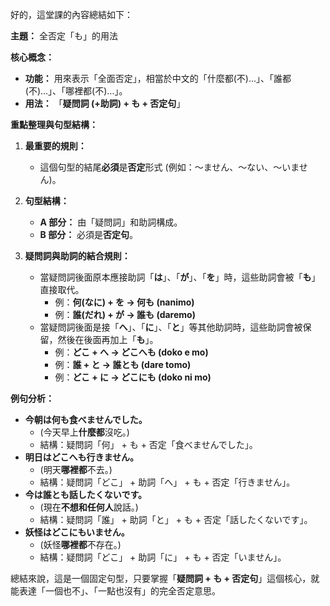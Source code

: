 
好的，這堂課的內容總結如下：

**主題：** 全否定「も」的用法

**核心概念：**
*   **功能：** 用來表示「全面否定」，相當於中文的「什麼都(不)...」、「誰都(不)...」、「哪裡都(不)...」。
*   **用法：** 「**疑問詞 (+助詞) + も + 否定句**」

**重點整理與句型結構：**

1.  **最重要的規則：**
    *   這個句型的結尾**必須**是**否定**形式 (例如：〜ません、〜ない、〜いません)。

2.  **句型結構：**
    *   **A 部分：** 由「疑問詞」和助詞構成。
    *   **B 部分：** 必須是**否定句**。

3.  **疑問詞與助詞的結合規則：**
    *   當疑問詞後面原本應接助詞「**は**」、「**が**」、「**を**」時，這些助詞會被「**も**」直接取代。
        *   例：**何(なに) + を → 何も (nanimo)**
        *   例：**誰(だれ) + が → 誰も (daremo)**
    *   當疑問詞後面是接「**へ**」、「**に**」、「**と**」等其他助詞時，這些助詞會被保留，然後在後面再加上「**も**」。
        *   例：**どこ + へ → どこへも (doko e mo)**
        *   例：**誰 + と → 誰とも (dare tomo)**
        *   例：**どこ + に → どこにも (doko ni mo)**

**例句分析：**

*   **今朝は何も食べませんでした。**
    *   (今天早上**什麼都**沒吃。)
    *   結構：疑問詞「何」 + も + 否定「食べませんでした」。
*   **明日はどこへも行きません。**
    *   (明天**哪裡都**不去。)
    *   結構：疑問詞「どこ」 + 助詞「へ」 + も + 否定「行きません」。
*   **今は誰とも話したくないです。**
    *   (現在**不想和任何人**說話。)
    *   結構：疑問詞「誰」 + 助詞「と」 + も + 否定「話したくないです」。
*   **妖怪はどこにもいません。**
    *   (妖怪**哪裡都**不存在。)
    *   結構：疑問詞「どこ」 + 助詞「に」 + も + 否定「いません」。

總結來說，這是一個固定句型，只要掌握「**疑問詞 + も + 否定句**」這個核心，就能表達「一個也不」、「一點也沒有」的完全否定意思。
